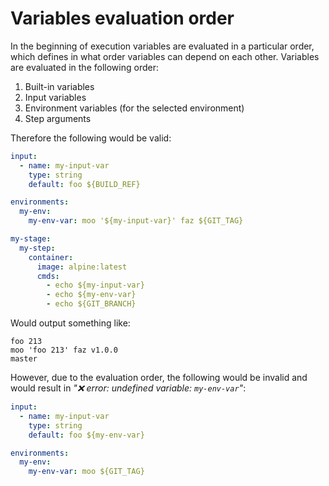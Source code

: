 # Variables evaluation order

In the beginning of execution variables are evaluated in a particular order,
which defines in what order variables can depend on each other. Variables are
evaluated in the following order:

1. Built-in variables
2. Input variables
3. Environment variables (for the selected environment)
4. Step arguments

<!-- panels:start -->

<!-- div:left-panel -->

Therefore the following would be valid:

```yaml
input:
  - name: my-input-var
    type: string
    default: foo ${BUILD_REF}

environments:
  my-env:
    my-env-var: moo '${my-input-var}' faz ${GIT_TAG}

my-stage:
  my-step:
    container:
      image: alpine:latest
      cmds:
        - echo ${my-input-var}
        - echo ${my-env-var}
        - echo ${GIT_BRANCH}
```

<!-- div:right-panel -->

Would output something like:

```logs
foo 213
moo 'foo 213' faz v1.0.0
master
```

<!-- panels:end -->

However, due to the evaluation order, the following would be invalid and would
result in *"❌ error: undefined variable: `my-env-var`"*:

```yaml
input:
  - name: my-input-var
    type: string
    default: foo ${my-env-var}

environments:
  my-env:
    my-env-var: moo ${GIT_TAG}
```
